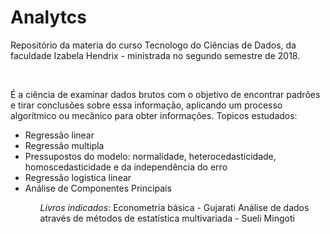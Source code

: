 <h1> Analytcs </h1>

<p> Repositório da materia do curso Tecnologo do Ciências de Dados, da faculdade Izabela Hendrix - ministrada no segundo semestre de 2018.<p>
<br>
<p>É a ciência de examinar dados brutos com o objetivo de encontrar padrões e tirar conclusões sobre essa informação, aplicando um processo algorítmico ou mecânico para obter informações. Topicos estudados:
<br>
<ul>
  <li> Regressão linear </li>
  <li> Regressão multipla </li>
  <li> Pressupostos do modelo: normalidade, heterocedasticidade, homoscedasticidade e da independência do erro </li>
  <li> Regressão logistica linear </li>
  <li> Análise de Componentes Principais </li>
<ul>
  <i>  Livros indicados</i>:
  Econometria básica - Gujarati
  Análise de dados através de métodos de estatística multivariada - Sueli Mingoti
  






